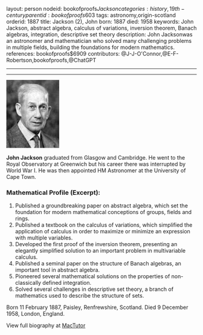 layout: person
nodeid: bookofproofs$Jackson
categories: history,19th-century
parentid: bookofproofs$603
tags: astronomy,origin-scotland
orderid: 1887
title: Jackson (2), John
born: 1887
died: 1958
keywords: John Jackson, abstract algebra, calculus of variations, inversion theorem, Banach algebras, integration, descriptive set theory
description: John Jacksonwas an astronomer and mathematician who solved many challenging problems in multiple fields, building the foundations for modern mathematics.
references: bookofproofs$6909
contributors: @J-J-O'Connor,@E-F-Robertson,bookofproofs,@ChatGPT

---



---

![Jackson.jpg](https://github.com/bookofproofs/bookofproofs.github.io/blob/main/_sources/_assets/images/portraits/Jackson.jpg?raw=true)

**John Jackson** graduated from Glasgow and Cambridge. He went to the Royal Observatory at Greenwich but his career there was interrupted by World War I. He was then appointed HM Astronomer at the University of Cape Town. 

### Mathematical Profile (Excerpt):
1. Published a groundbreaking paper on abstract algebra, which set the foundation for modern mathematical conceptions of groups, fields and rings.
2. Published a textbook on the calculus of variations, which simplified the application of calculus in order to maximize or minimize an expression with multiple variables.
3. Developed the first proof of the inversion theorem, presenting an elegantly simplified solution to an important problem in multivariable calculus.
4. Published a seminal paper on the structure of Banach algebras, an important tool in abstract algebra.
5. Pioneered several mathematical solutions on the properties of non-classically defined integration.
6. Solved several challenges in descriptive set theory, a branch of mathematics used to describe the structure of sets.

Born 11 February 1887, Paisley, Renfrewshire, Scotland. Died 9 December 1958, London, England.

View full biography at [MacTutor](https://mathshistory.st-andrews.ac.uk/Biographies/Jackson/)
